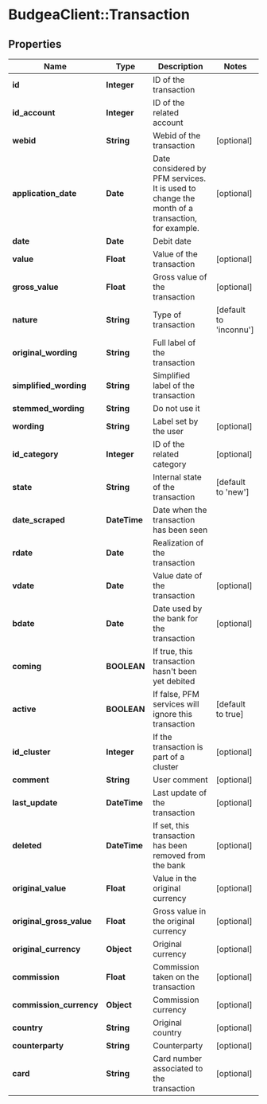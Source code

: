 # BudgeaClient::Transaction

## Properties
Name | Type | Description | Notes
------------ | ------------- | ------------- | -------------
**id** | **Integer** | ID of the transaction | 
**id_account** | **Integer** | ID of the related account | 
**webid** | **String** | Webid of the transaction | [optional] 
**application_date** | **Date** | Date considered by PFM services. It is used to change the month of a transaction, for example. | [optional] 
**date** | **Date** | Debit date | 
**value** | **Float** | Value of the transaction | [optional] 
**gross_value** | **Float** | Gross value of the transaction | [optional] 
**nature** | **String** | Type of transaction | [default to &#39;inconnu&#39;]
**original_wording** | **String** | Full label of the transaction | 
**simplified_wording** | **String** | Simplified label of the transaction | 
**stemmed_wording** | **String** | Do not use it | 
**wording** | **String** | Label set by the user | [optional] 
**id_category** | **Integer** | ID of the related category | [optional] 
**state** | **String** | Internal state of the transaction | [default to &#39;new&#39;]
**date_scraped** | **DateTime** | Date when the transaction has been seen | 
**rdate** | **Date** | Realization of the transaction | 
**vdate** | **Date** | Value date of the transaction | [optional] 
**bdate** | **Date** | Date used by the bank for the transaction | [optional] 
**coming** | **BOOLEAN** | If true, this transaction hasn&#39;t been yet debited | 
**active** | **BOOLEAN** | If false, PFM services will ignore this transaction | [default to true]
**id_cluster** | **Integer** | If the transaction is part of a cluster | [optional] 
**comment** | **String** | User comment | [optional] 
**last_update** | **DateTime** | Last update of the transaction | [optional] 
**deleted** | **DateTime** | If set, this transaction has been removed from the bank | [optional] 
**original_value** | **Float** | Value in the original currency | [optional] 
**original_gross_value** | **Float** | Gross value in the original currency | [optional] 
**original_currency** | **Object** | Original currency | [optional] 
**commission** | **Float** | Commission taken on the transaction | [optional] 
**commission_currency** | **Object** | Commission currency | [optional] 
**country** | **String** | Original country | [optional] 
**counterparty** | **String** | Counterparty | [optional] 
**card** | **String** | Card number associated to the transaction | [optional] 


